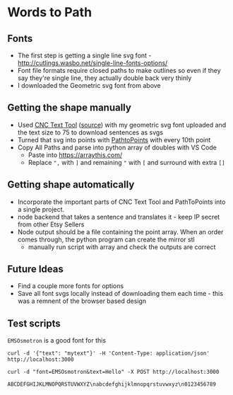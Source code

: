 # Words to Path

## Fonts

- The first step is getting a single line svg font - http://cutlings.wasbo.net/single-line-fonts-options/
- Font file formats require closed paths to make outlines so even if they say they're single line, they actually double back very thinly
- I downloaded the Geometric svg font from above

## Getting the shape manually

- Used [CNC Text Tool](https://msurguy.github.io/cnc-text-tool/) ([source](https://github.com/msurguy/cnc-text-tool)) with my geometric svg font uploaded and the text size to 75 to download sentences as svgs
- Turned that svg into points with [PathtoPoints](https://shinao.github.io/PathToPoints/) with every 10th point
- Copy All Paths and parse into python array of doubles with VS Code
  - Paste into https://arraythis.com/
  - Replace `",` with `]` and remaining `"` with `[` and surround with extra `[]`


## Getting shape automatically

- Incorporate the important parts of CNC Text Tool and PathToPoints into a single project.
- node backend that takes a sentence and translates it - keep IP secret from other Etsy Sellers
- Node output should be a file containing the point array. When an order comes through, the python program can create the mirror stl
  - manually run script with array and check the outputs are correct
 



## Future Ideas

- Find a couple more fonts for options
- Save all font svgs locally instead of downloading them each time - this was a remnent of the browser based design

## Test scripts

`EMSOsmotron` is a good font for this

```
curl -d '{"text": "mytext"}' -H 'Content-Type: application/json' http://localhost:3000

curl -d "font=EMSOsmotron&text=Hello" -X POST http://localhost:3000

ABCDEFGHIJKLMNOPQRSTUVWXYZ\nabcdefghijklmnopqrstuvwxyz\n0123456789
```